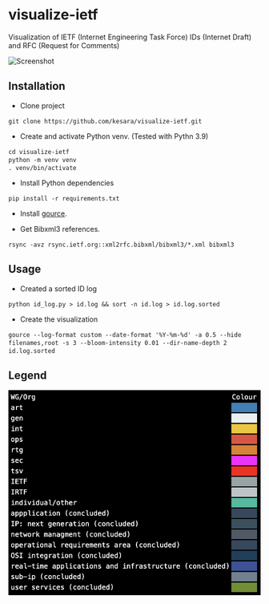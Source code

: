 # visualize-ietf
Visualization of IETF (Internet Engineering Task Force) IDs (Internet Draft) and RFC (Request for Comments)

![Screenshot](https://pbs.twimg.com/media/E6sZbf5VoAMW07m?format=jpg&name=large "Screenshot")

## Installation

* Clone project

```
git clone https://github.com/kesara/visualize-ietf.git
```

* Create and activate Python venv. (Tested with Pythn 3.9)

```
cd visualize-ietf
python -m venv venv
. venv/bin/activate
```

* Install Python dependencies

```
pip install -r requirements.txt
```

* Install [gource](https://gource.io/).

* Get Bibxml3 references.

```
rsync -avz rsync.ietf.org::xml2rfc.bibxml/bibxml3/*.xml bibxml3
```

## Usage

* Created a sorted ID log

```
python id_log.py > id.log && sort -n id.log > id.log.sorted
```

* Create the visualization

```
gource --log-format custom --date-format '%Y-%m-%d' -a 0.5 --hide filenames,root -s 3 --bloom-intensity 0.01 --dir-name-depth 2 id.log.sorted
```

## Legend
![legend](colour_codes.png "Legend")
